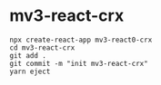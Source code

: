 # mv3-react-crx

```shell
npx create-react-app mv3-react0-crx
cd mv3-react-crx
git add .
git commit -m "init mv3-react-crx"
yarn eject
```
